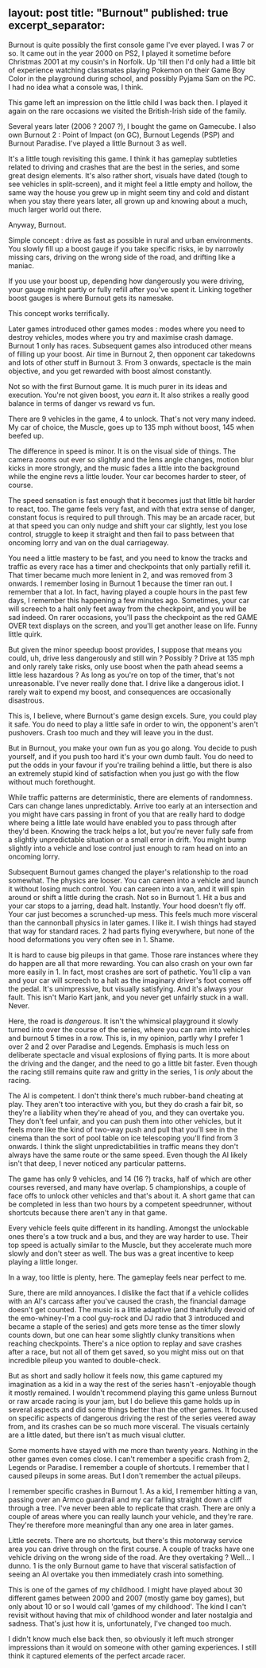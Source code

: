 layout: post
title: "Burnout"
published: true
excerpt_separator: <!--more-->
---

Burnout is quite possibly the first console game I've ever played.
I was 7 or so. It came out in the year 2000 on PS2, I played it sometime before Christmas 2001 at my cousin's in Norfolk. Up 'till then I'd only had a little bit of experience watching classmates playing Pokemon on their Game Boy Color in the playground during school, and possibly Pyjama Sam on the PC. I had no idea what a console was, I think.

This game left an impression on the little child I was back then. I played it again on the rare occasions we visited the British-Irish side of the family. 

Several years later (2006 ? 2007 ?), I bought the game on Gamecube. I also own Burnout 2 : Point of Impact (on GC), Burnout Legends (PSP) and Burnout Paradise. I've played a little Burnout 3 as well.

It's a little tough revisiting this game. I think it has gameplay subtleties related to driving and crashes that are the best in the series, and some great design elements. It's also rather short, visuals have dated (tough to see vehicles in split-screen), and it might feel a little empty and hollow, the same way the house you grew up in might seem tiny and cold and distant when you stay there years later, all grown up and knowing about a much, much larger world out there.

Anyway, Burnout.

Simple concept : drive as fast as possible in rural and urban environments. You slowly fill up a boost gauge if you take specific risks, ie by narrowly missing cars, driving on the wrong side of the road, and drifting like a maniac.

If you use your boost up, depending how dangerously you were driving, your gauge might partly or fully refill after you've spent it. Linking together boost gauges is where Burnout gets its namesake.

This concept works terrifically. 

Later games introduced other games modes : modes where you need to destroy vehicles, modes where you try and maximise crash damage. Burnout 1 only has races. Subsequent games also introduced other means of filling up your boost. Air time in Burnout 2, then opponent car takedowns and lots of other stuff in Burnout 3. From 3 onwards, spectacle is the main objective, and you get rewarded with boost almost constantly.

Not so with the first Burnout game. It is much purer in its ideas and execution. You're not given boost, you *earn* it. It also strikes a really good balance in terms of danger vs reward vs fun.

There are 9 vehicles in the game, 4 to unlock. That's not very many indeed. My car of choice, the Muscle, goes up to 135 mph without boost, 145 when beefed up. 

The difference in speed is minor. It is on the visual side of things. The camera zooms out ever so slightly and the lens angle changes, motion blur kicks in more strongly, and the music fades a little into the background while the engine revs a little louder. Your car becomes harder to steer, of course.

The speed sensation is fast enough that it becomes just that little bit harder to react, too. The game feels very fast, and with that extra sense of danger, constant focus is required to pull through. This may be an arcade racer, but at that speed you can only nudge and shift your car slightly, lest you lose control, struggle to keep it straight and then fail to pass between that oncoming lorry and van on the dual carriageway. 

You need a little mastery to be fast, and you need to know the tracks and traffic as every race has a timer and checkpoints that only partially refill it. That timer became much more lenient in 2, and was removed from 3 onwards. I remember losing in Burnout 1 because the timer ran out. I remember that a lot. In fact, having played a couple hours in the past few days, I remember this happening a few minutes ago. Sometimes, your car will screech to a halt only feet away from the checkpoint, and you will be sad indeed. On rarer occasions, you'll pass the checkpoint as the red GAME OVER text displays on the screen, and you'll get another lease on life. Funny little quirk.

But given the minor speedup boost provides, I suppose that means you could, uh, drive less dangerously and still win ? Possibly ? Drive at 135 mph and only rarely take risks, only use boost when the path ahead seems a little less hazardous ? As long as you're on top of the timer, that's not unreasonable. I've never really done that. I drive like a dangerous idiot. I rarely wait to expend my boost, and consequences are occasionally disastrous.

This is, I believe, where Burnout's game design excels. Sure, you could play it safe. You do need to play a little safe in order to win, the opponent's aren't pushovers. Crash too much and they will leave you in the dust.

But in Burnout, you make your own fun as you go along. You decide to push yourself, and if you push too hard it's your own dumb fault. You do need to put the odds in your favour if you're trailing behind a little, but there is also an extremely stupid kind of satisfaction when you just go with the flow without much forethought.

While traffic patterns are deterministic, there are elements of randomness. Cars can change lanes unpredictably. Arrive too early at an intersection and you might have cars passing in front of you that are really hard to dodge where being a little late would have enabled you to pass through after they'd been. Knowing the track helps a lot, but you're never fully safe from a slightly unpredictable situation or a small error in drift. You might bump slightly into a vehicle and lose control just enough to ram head on into an oncoming lorry.

Subsequent Burnout games changed the player's relationship to the road somewhat. The physics are looser. You can careen into a vehicle and launch it without losing much control. You can careen into a van, and it will spin around or shift a little during the crash. Not so in Burnout 1. Hit a bus and your car stops to a jarring, dead halt. Instantly. Your hood doesn't fly off. Your car just becomes a scrunched-up mess. This feels much more visceral than the cannonball physics in later games. I like it. I wish things had stayed that way for standard races. 2 had parts flying everywhere, but none of the hood deformations you very often see in 1. Shame.

It is hard to cause big pileups in that game. Those rare instances where they do happen are all that more rewarding. You can also crash on your own far more easily in 1. In fact, most crashes are sort of pathetic. You'll clip a van and your car will screech to a halt as the imaginary driver's foot comes off the pedal. It's unimpressive, but visually satisfying. And it's always your fault. This isn't Mario Kart jank, and you never get unfairly stuck in a wall. Never.

Here, the road is *dangerous*. It isn't the whimsical playground it slowly turned into over the course of the series, where you can ram into vehicles and burnout 5 times in a row. This is, in my opinion, partly why I prefer 1 over 2 and 2 over Paradise and Legends. Emphasis is much less on deliberate spectacle and visual explosions of flying parts. It is more about the driving and the danger, and the need to go a little bit faster. Even though the racing still remains quite raw and gritty in the series, 1 is *only* about the racing.

The AI is competent. I don't think there's much rubber-band cheating at play. They aren't too interactive with you, but they do crash a fair bit, so they're a liability when they're ahead of you, and they can overtake you. They don't feel unfair, and you can push them into other vehicles, but it feels more like the kind of two-way push and pull that you'll see in the cinema than the sort of pool table on ice telescoping you'll find from 3 onwards. I think the slight unpredictabilities in traffic means they don't always have the same route or the same speed. Even though the AI likely isn't that deep, I never noticed any particular patterns.

The game has only 9 vehicles, and 14 (16 ?) tracks, half of which are other courses reversed, and many have overlap. 5 championships, a couple of face offs to unlock other vehicles and that's about it. A short game that can be completed in less than two hours by a competent speedrunner, without shortcuts because there aren't any in that game.

Every vehicle feels quite different in its handling. Amongst the unlockable ones there's a tow truck and a bus, and they are way harder to use. Their top speed is actually similar to the Muscle, but they accelerate much more slowly and don't steer as well. The bus was a great incentive to keep playing a little longer.

In a way, too little is plenty, here. The gameplay feels near perfect to me. 

Sure, there are mild annoyances. I dislike the fact that if a vehicle collides with an AI's carcass after you've caused the crash, the financial damage doesn't get counted. The music is a little adaptive (and thankfully devoid of the emo-whiney-I'm a cool guy-rock and DJ radio that 3 introduced and became a staple of the series) and gets more tense as the timer slowly counts down, but one can hear some slightly clunky transitions when reaching checkpoints. There's a nice option to replay and save crashes after a race, but not all of them get saved, so you might miss out on that incredible pileup you wanted to double-check.

But as short and sadly hollow it feels now, this game captured my imagination as a kid in a way the rest of the series hasn't -enjoyable though it mostly remained. I wouldn't recommend playing this game unless Burnout or raw arcade racing is your jam, but I do believe this game holds up in several aspects and did some things better than the other games. It focused on specific aspects of dangerous driving the rest of the series veered away from, and its crashes can be so much more visceral. The visuals certainly are a little dated, but there isn't as much visual clutter.

Some moments have stayed with me more than twenty years. Nothing in the other games even comes close. I can't remember a specific crash from 2, Legends or Paradise. I remember a couple of shortcuts. I remember that I caused pileups in some areas. But I don't remember the actual pileups.

I remember specific crashes in Burnout 1. As a kid, I remember hitting a van, passing over an Armco guardrail and my car falling straight down a cliff through a tree. I've never been able to replicate that crash. There are only a couple of areas where you can really launch your vehicle, and they're rare. They're therefore more meaningful than any one area in later games.

Little secrets. There are no shortcuts, but there's this motorway service area you can drive through on the first course. A couple of tracks have one vehicle driving on the wrong side of the road. Are they overtaking ? Well... I dunno. 1 is the only Burnout game to have that visceral satisfaction of seeing an AI overtake you then immediately crash into something.

This is one of the games of my childhood. I might have played about 30 different games between 2000 and 2007 (mostly game boy games), but only about 10 or so I would call 'games of my childhood'. The kind I can't revisit without having that mix of childhood wonder and later nostalgia and sadness. That's just how it is, unfortunately, I've changed too much. 

I didn't know much else back then, so obviously it left much stronger impressions than it would on someone with other gaming experiences. I still think it captured elements of the perfect arcade racer.